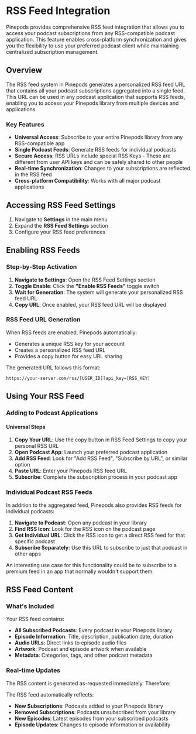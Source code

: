 # RSS Feed Integration

Pinepods provides comprehensive RSS feed integration that allows you to access your podcast subscriptions from any RSS-compatible podcast application. This feature enables cross-platform synchronization and gives you the flexibility to use your preferred podcast client while maintaining centralized subscription management.

## Overview

The RSS feed system in Pinepods generates a personalized RSS feed URL that contains all your podcast subscriptions aggregated into a single feed. This URL can be used in any podcast application that supports RSS feeds, enabling you to access your Pinepods library from multiple devices and applications.

### Key Features

- **Universal Access**: Subscribe to your entire Pinepods library from any RSS-compatible app
- **Single Podcast Feeds**: Generate RSS feeds for individual podcasts
- **Secure Access**: RSS URLs include special RSS Keys - These are different from user API keys and can be safely shared to other people
- **Real-time Synchronization**: Changes to your subscriptions are reflected in the RSS feed
- **Cross-platform Compatibility**: Works with all major podcast applications

## Accessing RSS Feed Settings

1. Navigate to **Settings** in the main menu
2. Expand the **RSS Feed Settings** section
3. Configure your RSS feed preferences

## Enabling RSS Feeds

### Step-by-Step Activation

1. **Navigate to Settings**: Open the RSS Feed Settings section
2. **Toggle Enable**: Click the **"Enable RSS Feeds"** toggle switch
3. **Wait for Generation**: The system will generate your personalized RSS feed URL
4. **Copy URL**: Once enabled, your RSS feed URL will be displayed

### RSS Feed URL Generation

When RSS feeds are enabled, Pinepods automatically:
- Generates a unique RSS key for your account
- Creates a personalized RSS feed URL
- Provides a copy button for easy URL sharing

The generated URL follows this format:
```
https://your-server.com/rss/[USER_ID]?api_key=[RSS_KEY]
```

## Using Your RSS Feed

### Adding to Podcast Applications

#### Universal Steps
1. **Copy Your URL**: Use the copy button in RSS Feed Settings to copy your personal RSS URL
2. **Open Podcast App**: Launch your preferred podcast application
3. **Add RSS Feed**: Look for "Add RSS Feed", "Subscribe by URL", or similar option
4. **Paste URL**: Enter your Pinepods RSS feed URL
5. **Subscribe**: Complete the subscription process in your podcast app

### Individual Podcast RSS Feeds

In addition to the aggregated feed, Pinepods also provides RSS feeds for individual podcasts:

1. **Navigate to Podcast**: Open any podcast in your library
2. **Find RSS Icon**: Look for the RSS icon on the podcast page
3. **Get Individual URL**: Click the RSS icon to get a direct RSS feed for that specific podcast
4. **Subscribe Separately**: Use this URL to subscribe to just that podcast in other apps

An interesting use case for this functionality could be to subscribe to a premium feed in an app that normally wouldn't support them.

## RSS Feed Content

### What's Included

Your RSS feed contains:
- **All Subscribed Podcasts**: Every podcast in your Pinepods library
- **Episode Information**: Title, description, publication date, duration
- **Audio URLs**: Direct links to episode audio files
- **Artwork**: Podcast and episode artwork when available
- **Metadata**: Categories, tags, and other podcast metadata

### Real-time Updates

The RSS content is generated as-requested immediately. Therefore:

The RSS feed automatically reflects:
- **New Subscriptions**: Podcasts added to your Pinepods library
- **Removed Subscriptions**: Podcasts unsubscribed from your library
- **New Episodes**: Latest episodes from your subscribed podcasts
- **Episode Updates**: Changes to episode information or availability
